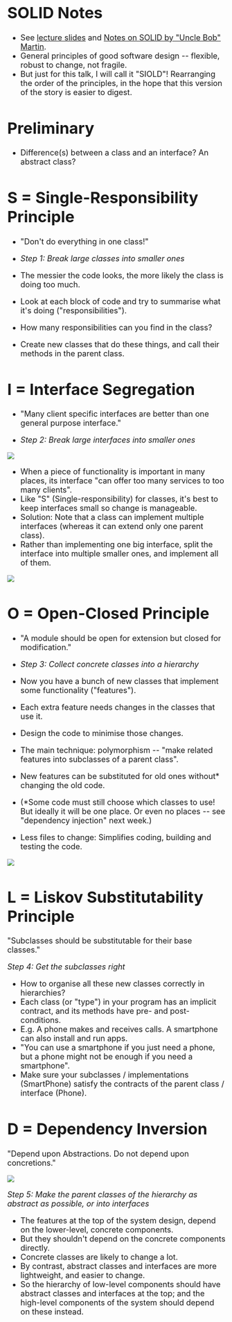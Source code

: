 <span style="font-size: large; ">

# SOLID Notes

- See <a href="https://moodle.bbk.ac.uk/mod/resource/view.php?id=1547243&redirect=1">lecture slides</a> and <a href="https://moodle.bbk.ac.uk/mod/url/view.php?id=1547244&redirect=1">Notes on SOLID by "Uncle Bob" Martin</a>.
- General principles of good software design -- flexible, robust to change, not fragile.
- But just for this talk, I will call it "SIOLD"! Rearranging the order of the principles, in the hope that this version of the story is easier to digest.

# Preliminary

- Difference(s) between a class and an interface? An abstract class?

# S = Single-Responsibility Principle

- "Don't do everything in one class!"

- *Step 1: Break large classes into smaller ones*

- The messier the code looks, the more likely the class is doing too much.
- Look at each block of code and try to summarise what it's doing ("responsibilities").
- How many responsibilities can you find in the class?
- Create new classes that do these things, and call their methods in the parent class.

# I = Interface Segregation

- "Many client specific interfaces are better than one general purpose interface."

- *Step 2: Break large interfaces into smaller ones*

<img src="SOLID - I1.png"/>

- When a piece of functionality is important in many places, its interface "can offer too many services to too many clients".
- Like "S" (Single-responsibility) for classes, it's best to keep interfaces small so change is manageable.
- Solution: Note that a class can implement multiple interfaces (whereas it can extend only one parent class).
- Rather than implementing one big interface, split the interface into multiple smaller ones, and implement all of them.

<img src="SOLID - I2.png"/>

# O = Open-Closed Principle

- "A module should be open for extension but closed for modification."

- *Step 3: Collect concrete classes into a hierarchy*

- Now you have a bunch of new classes that implement some functionality ("features").
- Each extra feature needs changes in the classes that use it.
- Design the code to minimise those changes.

- The main technique: polymorphism -- "make related features into subclasses of a parent class". 
- New features can be substituted for old ones without* changing the old code.

- (*Some code must still choose which classes to use! But ideally it will be one place. Or even no places -- see "dependency injection" next week.)

- Less files to change: Simplifies coding, building and testing the code.

<img src="SOLID - O.png"/>

# L = Liskov Substitutability Principle

"Subclasses should be substitutable for their base classes."

*Step 4: Get the subclasses right*

- How to organise all these new classes correctly in hierarchies?
- Each class (or "type") in your program has an implicit contract, and its methods have pre- and post-conditions.
- E.g. A phone makes and receives calls. A smartphone can also install and run apps.
- "You can use a smartphone if you just need a phone, but a phone might not be enough if you need a smartphone".
- Make sure your subclasses / implementations (SmartPhone) satisfy the contracts of the parent class / interface (Phone).

# D = Dependency Inversion

"Depend upon Abstractions. Do not depend upon concretions."

<img src="SOLID - D.png"/>

*Step 5: Make the parent classes of the hierarchy as abstract as possible, or into interfaces*

- The features at the top of the system design, depend on the lower-level, concrete components.
- But they shouldn't depend on the concrete components directly.
- Concrete classes are likely to change a lot.
- By contrast, abstract classes and interfaces are more lightweight, and easier to change.
- So the hierarchy of low-level components should have abstract classes and interfaces at the top; and the high-level components of the system should depend on these instead.

</span>






 